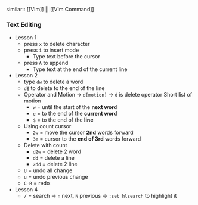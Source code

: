 similar:: [[Vim]] || [[Vim Command]]

### Text Editing
- Lesson 1
	- press `x` to delete character
	- press `i` to insert mode
		- Type text before the cursor
	- press `A` to append
		- Type text at the end of the current line
- Lesson 2
	- type `dw` to delete a word
	- `d$` to delete to the end of the line
	- Operator and Motion -> `d[motion]` -> `d` is delete operator
	  Short list of motion
		- `w` = until the start of the **next word**
		- `e` = to the end of the **current word**
		- `$` = to the end of the **line**
	- Using count cursor
		- `2w`  = move the cursor **2nd** words forward
		- `3e` = cursor to the **end of 3rd** words forward
	- Delete with count
		- `d2w` = delete 2 word
		- `dd` = delete a line
		- `2dd` = delete 2 line
	- `U` = undo all change
	- `u` = undo previous change
	- `C-R` = redo
- Lesson 4
	- `/` = search -> `n` next, `N` previous -> `:set hlsearch` to highlight it
